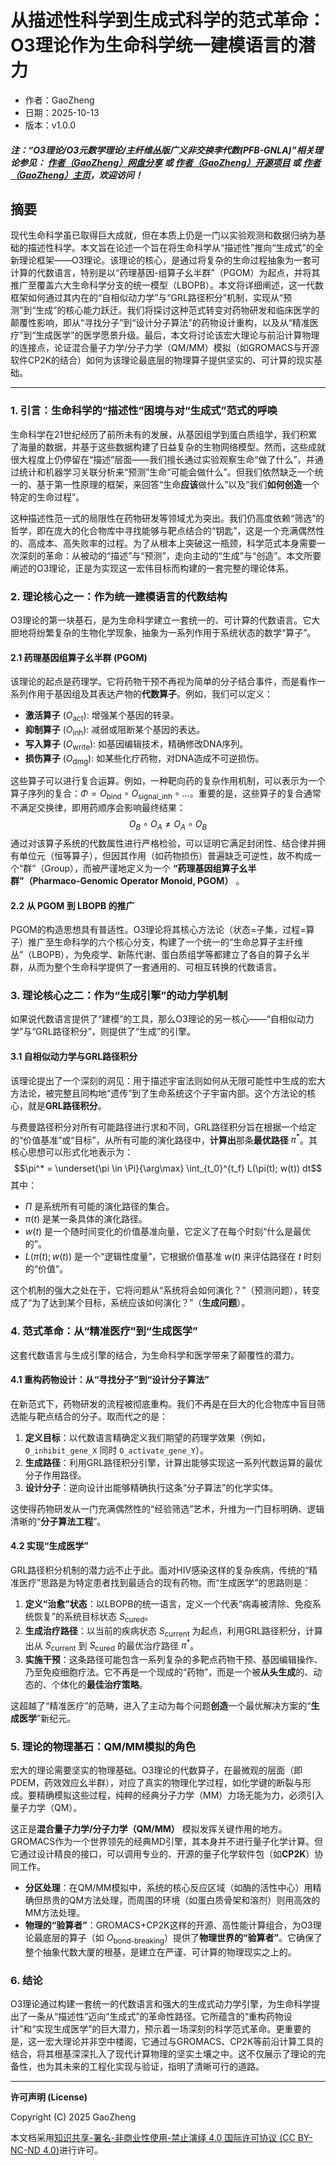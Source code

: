 # 从描述性科学到生成式科学的范式革命：O3理论作为生命科学统一建模语言的潜力

- 作者：GaoZheng
- 日期：2025-10-13
- 版本：v1.0.0

#### ***注：“O3理论/O3元数学理论/主纤维丛版广义非交换李代数(PFB-GNLA)”相关理论参见： [作者（GaoZheng）网盘分享](https://drive.google.com/drive/folders/1lrgVtvhEq8cNal0Aa0AjeCNQaRA8WERu?usp=sharing) 或 [作者（GaoZheng）开源项目](https://github.com/CTaiDeng/open_meta_mathematical_theory) 或 [作者（GaoZheng）主页](https://mymetamathematics.blogspot.com)，欢迎访问！***

## 摘要
现代生命科学虽已取得巨大成就，但在本质上仍是一门以实验观测和数据归纳为基础的描述性科学。本文旨在论述一个旨在将生命科学从“描述性”推向“生成式”的全新理论框架——O3理论。该理论的核心，是通过将复杂的生命过程抽象为一套可计算的代数语言，特别是以“药理基因-组算子幺半群”（PGOM）为起点，并将其推广至覆盖六大生命科学分支的统一模型（LBOPB）。本文将详细阐述，这一代数框架如何通过其内在的“自相似动力学”与“GRL路径积分”机制，实现从“预测”到“生成”的核心能力跃迁。我们将探讨这种范式转变对药物研发和临床医学的颠覆性影响，即从“寻找分子”到“设计分子算法”的药物设计重构，以及从“精准医疗”到“生成医学”的医学愿景升级。最后，本文将讨论该宏大理论与前沿计算物理的连接点，论证混合量子力学/分子力学（QM/MM）模拟（如GROMACS与开源软件CP2K的结合）如何为该理论最底层的物理算子提供坚实的、可计算的现实基础。

---

### **1. 引言：生命科学的“描述性”困境与对“生成式”范式的呼唤**

生命科学在21世纪经历了前所未有的发展，从基因组学到蛋白质组学，我们积累了海量的数据，并基于这些数据构建了日益复杂的生物网络模型。然而，这些成就很大程度上仍停留在“描述”层面——我们擅长通过实验观察生命“做了什么”，并通过统计和机器学习关联分析来“预测”生命“可能会做什么”。但我们依然缺乏一个统一的、基于第一性原理的框架，来回答“生命**应该**做什么”以及“我们**如何创造**一个特定的生命过程”。

这种描述性范一式的局限性在药物研发等领域尤为突出。我们仍高度依赖“筛选”的哲学，即在庞大的化合物库中寻找能够与靶点结合的“钥匙”，这是一个充满偶然性的、高成本、高失败率的过程。为了从根本上突破这一瓶颈，科学范式本身需要一次深刻的革命：从被动的“描述”与“预测”，走向主动的“生成”与“创造”。本文所要阐述的O3理论，正是为实现这一宏伟目标而构建的一套完整的理论体系。

### **2. 理论核心之一：作为统一建模语言的代数结构**

O3理论的第一块基石，是为生命科学建立一套统一的、可计算的代数语言。它大胆地将纷繁复杂的生物化学现象，抽象为一系列作用于系统状态的数学“算子”。

#### **2.1 药理基因组算子幺半群 (PGOM)**

该理论的起点是药理学。它将药物干预不再视为简单的分子结合事件，而是看作一系列作用于基因组及其表达产物的**代数算子**。例如，我们可以定义：
* **激活算子** ($O_{\text{act}}$): 增强某个基因的转录。
* **抑制算子** ($O_{\text{inh}}$): 减弱或阻断某个基因的表达。
* **写入算子** ($O_{\text{write}}$): 如基因编辑技术，精确修改DNA序列。
* **损伤算子** ($O_{\text{dmg}}$): 如某些化疗药物，对DNA造成不可逆损伤。

这些算子可以进行复合运算。例如，一种靶向药的复杂作用机制，可以表示为一个算子序列的复合：$\Phi = O_{\text{bind}} \circ O_{\text{signal\_inh}} \circ \dots$。重要的是，这些算子的复合通常不满足交换律，即用药顺序会影响最终结果：
$$O_B \circ O_A \neq O_A \circ O_B$$
通过对该算子系统的代数属性进行严格检验，可以证明它满足封闭性、结合律并拥有单位元（恒等算子），但因其作用（如药物损伤）普遍缺乏可逆性，故不构成一个“群”（Group），而被严谨地定义为一个 **“药理基因组算子幺半群”（Pharmaco-Genomic Operator Monoid, PGOM）** 。

#### **2.2 从 PGOM 到 LBOPB 的推广**

PGOM的构造思想具有普适性。O3理论将其核心方法论（状态=子集，过程=算子）推广至生命科学的六个核心分支，构建了一个统一的“生命总算子主纤维丛”（LBOPB），为免疫学、新陈代谢、蛋白质组学等都建立了各自的算子幺半群，从而为整个生命科学提供了一套通用的、可相互转换的代数语言。

### **3. 理论核心之二：作为“生成引擎”的动力学机制**

如果说代数语言提供了“建模”的工具，那么O3理论的另一核心——“自相似动力学”与“GRL路径积分”，则提供了“生成”的引擎。

#### **3.1 自相似动力学与GRL路径积分**

该理论提出了一个深刻的洞见：用于描述宇宙法则如何从无限可能性中生成的宏大方法论，被完整且同构地“遗传”到了生命系统这个子宇宙内部。这个方法论的核心，就是**GRL路径积分**。

与费曼路径积分对所有可能路径进行求和不同，GRL路径积分旨在根据一个给定的“价值基准”或“目标”，从所有可能的演化路径中，**计算出**那条**最优路径** $\pi^*$。其核心思想可以形式化地表示为：
$$\pi^* = \underset{\pi \in \Pi}{\arg\max} \int_{t_0}^{t_f} L(\pi(t); w(t)) dt$$
其中：
* $\Pi$ 是系统所有可能的演化路径的集合。
* $\pi(t)$ 是某一条具体的演化路径。
* $w(t)$ 是一个随时间变化的价值基准向量，它定义了在每个时刻“什么是最优的”。
* $L(\pi(t); w(t))$ 是一个“逻辑性度量”，它根据价值基准 $w(t)$ 来评估路径在 $t$ 时刻的“价值”。

这个机制的强大之处在于，它将问题从“系统将会如何演化？”（预测问题），转变成了“为了达到某个目标，系统应该如何演化？”（**生成问题**）。

### **4. 范式革命：从“精准医疗”到“生成医学”**

这套代数语言与生成引擎的结合，为生命科学和医学带来了颠覆性的潜力。

#### **4.1 重构药物设计：从“寻找分子”到“设计分子算法”**

在新范式下，药物研发的流程被彻底重构。我们不再是在巨大的化合物库中盲目筛选能与靶点结合的分子。取而代之的是：
1.  **定义目标**：以代数语言精确定义我们期望的药理学效果（例如，`O_inhibit_gene_X` 同时 `O_activate_gene_Y`）。
2.  **生成路径**：利用GRL路径积分引擎，计算出能够实现这一系列代数运算的最优分子作用路径。
3.  **设计分子**：逆向设计出能够精确执行这条“分子算法”的化学实体。

这使得药物研发从一门充满偶然性的“经验筛选”艺术，升维为一门目标明确、逻辑清晰的“**分子算法工程**”。

#### **4.2 实现“生成医学”**

GRL路径积分机制的潜力远不止于此。面对HIV感染这样的复杂疾病，传统的“精准医疗”思路是为特定患者找到最适合的现有药物。而“生成医学”的思路则是：
1.  **定义“治愈”状态**：以LBOPB的统一语言，定义一个代表“病毒被清除、免疫系统恢复”的系统目标状态 $S_{\text{cured}}$。
2.  **生成治疗路径**：以当前的疾病状态 $S_{\text{current}}$ 为起点，利用GRL路径积分，计算出从 $S_{\text{current}}$ 到 $S_{\text{cured}}$ 的最优治疗路径 $\pi^*$。
3.  **实施干预**：这条路径可能包含一系列复杂的多靶点药物干预、基因编辑操作、乃至免疫细胞疗法。它不再是一个现成的“药物”，而是一个被**从头生成**的、动态的、个体化的**最佳治疗策略**。

这超越了“精准医疗”的范畴，进入了主动为每个问题**创造**一个最优解决方案的“**生成医学**”新纪元。

### **5. 理论的物理基石：QM/MM模拟的角色**

宏大的理论需要坚实的物理基础。O3理论的代数算子，在最微观的层面（即PDEM，药效效应幺半群），对应了真实的物理化学过程，如化学键的断裂与形成。要精确模拟这些过程，纯粹的经典分子力学（MM）力场无能为力，必须引入量子力学（QM）。

这正是**混合量子力学/分子力学（QM/MM）** 模拟发挥关键作用的地方。GROMACS作为一个世界领先的经典MD引擎，其本身并不进行量子化学计算。但它通过设计精良的接口，可以调用专业的、开源的量子化学软件包（如**CP2K**）协同工作。

* **分区处理**：在QM/MM模拟中，系统的核心反应区域（如酶的活性中心）用精确但昂贵的QM方法处理，而周围的环境（如蛋白质骨架和溶剂）则用高效的MM方法处理。
* **物理的“验算者”**：GROMACS+CP2K这样的开源、高性能计算组合，为O3理论最底层的算子（如 $O_{\text{bond-breaking}}$）提供了**物理世界的“验算者”**。它确保了整个抽象代数大厦的根基，是建立在严谨、可计算的物理现实之上的。

### **6. 结论**

O3理论通过构建一套统一的代数语言和强大的生成式动力学引擎，为生命科学提出了一条从“描述性”迈向“生成式”的革命性路径。它所蕴含的“重构药物设计”和“实现生成医学”的巨大潜力，预示着一场深刻的科学范式革命。更重要的是，这一宏大理论并非空中楼阁，它通过与GROMACS、CP2K等前沿计算工具的结合，将其根基深深扎入了现代计算物理的坚实土壤之中。这不仅展示了理论的完备性，也为其未来的工程化实现与验证，指明了清晰可行的道路。

---

**许可声明 (License)**

Copyright (C) 2025 GaoZheng

本文档采用[知识共享-署名-非商业性使用-禁止演绎 4.0 国际许可协议 (CC BY-NC-ND 4.0)](https://creativecommons.org/licenses/by-nc-nd/4.0/deed.zh-Hans)进行许可。

